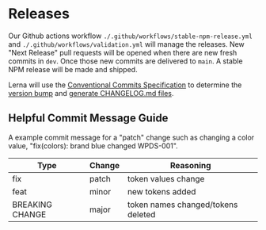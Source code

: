 # Releases

Our Github actions workflow `./.github/workflows/stable-npm-release.yml` and `./.github/workflows/validation.yml` will manage the releases. New "Next Release" pull requests will be opened when there are new fresh commits in `dev`. Once those new commits are delivered to `main`. A stable NPM release will be made and shipped.

Lerna will use the [Conventional Commits Specification](https://www.conventionalcommits.org/) to determine the [version bump](https://github.com/conventional-changelog/conventional-changelog/tree/master/packages/conventional-recommended-bump) and [generate CHANGELOG.md files](https://github.com/conventional-changelog/conventional-changelog/tree/master/packages/conventional-changelog-cli).

## Helpful Commit Message Guide

A example commit message for a "patch" change such as changing a color value, "fix(colors): brand blue changed WPDS-001".

| Type            | Change | Reasoning                          |
|-----------------|--------|------------------------------------|
| fix             | patch  | token values change                |
| feat            | minor  | new tokens added                   |
| BREAKING CHANGE | major  | token names changed/tokens deleted |
